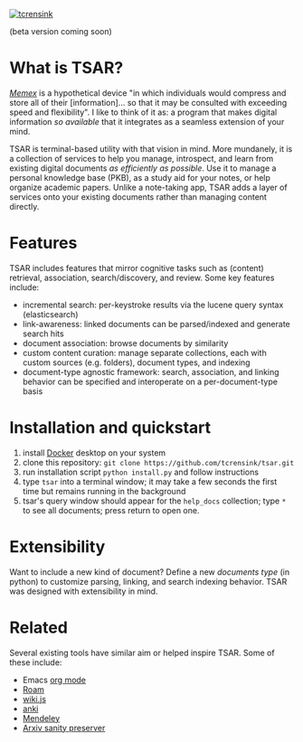 
[![tcrensink](https://circleci.com/gh/tcrensink/tsar.svg?style=shield)](https://app.circleci.com/pipelines/github/tcrensink/tsar/)

(beta version coming soon)

# What is TSAR?
[*Memex*](https://en.wikipedia.org/wiki/Memex) is a hypothetical device "in which individuals would compress and store all of their [information]... so that it may be consulted with exceeding speed and flexibility".  I like to think of it as: a program that makes digital information *so available* that it integrates as a seamless extension of your mind.

TSAR is terminal-based utility with that vision in mind.  More mundanely, it is a collection of services to help you manage, introspect, and learn from existing digital documents *as efficiently as possible*. Use it to manage a personal knowledge base (PKB), as a study aid for your notes, or help organize academic papers.  Unlike a note-taking app, TSAR adds a layer of services onto your existing documents rather than managing content directly.

# Features
TSAR includes features that mirror cognitive tasks such as (content) retrieval, association, search/discovery, and review.  Some key features include:
- incremental search: per-keystroke results via the lucene query syntax (elasticsearch)
- link-awareness: linked documents can be parsed/indexed and generate search hits
- document association: browse documents by similarity
- custom content curation: manage separate collections, each with custom sources (e.g. folders), document types, and indexing
- document-type agnostic framework: search, association, and linking behavior can be specified and interoperate on a per-document-type basis

# Installation and quickstart
1. install [Docker](https://www.docker.com/get-started) desktop on your system
2. clone this repository: `git clone https://github.com/tcrensink/tsar.git`
3. run installation script `python install.py` and follow instructions
4. type `tsar` into a terminal window; it may take a few seconds the first time but remains running in the background
5. tsar's query window should appear for the `help_docs` collection; type `*` to see all documents; press return to open one.

# Extensibility
Want to include a new kind of document?  Define a new *documents type* (in python) to customize parsing, linking, and search indexing behavior.  TSAR was designed with extensibility in mind.

# Related
Several existing tools have similar aim or helped inspire TSAR.  Some of these include:

- Emacs [org mode](https://orgmode.org)
- [Roam](https://roamresearch.com)
- [wiki.js](https://wiki.js.org)
- [anki](https://www.google.com/search?client=safari&rls=en&q=anki&ie=UTF-8&oe=UTF-8)
- [Mendeley](https://www.mendeley.com/?interaction_required=true)
- [Arxiv sanity preserver](https://www.google.com/search?client=safari&rls=en&q=arxiv+sanity+preserver&ie=UTF-8&oe=UTF-8)
